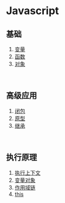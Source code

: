 # Javascript

## 基础
1. [变量](./variable.md)
2. [函数](https://github.com/stoneqq11/think-in-js/blob/master/%E5%87%BD%E6%95%B0.md)
3. [对象](https://github.com/stoneqq11/think-in-js/blob/master/%E5%AF%B9%E8%B1%A1.md)
<br/>

## 高级应用
1. [闭包](https://github.com/stoneqq11/think-in-js/blob/master/%E9%97%AD%E5%8C%85.md)
2. [原型](https://github.com/stoneqq11/think-in-js/blob/master/%E5%8E%9F%E5%9E%8B.md)
3. [继承](https://github.com/stoneqq11/think-in-js/blob/master/%E7%BB%A7%E6%89%BF.md)
<br/>

## 执行原理
1. [执行上下文](https://github.com/stoneqq11/think-in-js/blob/master/%E6%89%A7%E8%A1%8C%E4%B8%8A%E4%B8%8B%E6%96%87.md)
2. [变量对象](https://github.com/stoneqq11/think-in-js/blob/master/%E5%8F%98%E9%87%8F%E5%AF%B9%E8%B1%A1.md)
3. [作用域链](https://github.com/stoneqq11/think-in-js/blob/master/%E4%BD%9C%E7%94%A8%E5%9F%9F%E9%93%BE.md)
4. [this](https://github.com/stoneqq11/think-in-js/blob/master/this.md)
